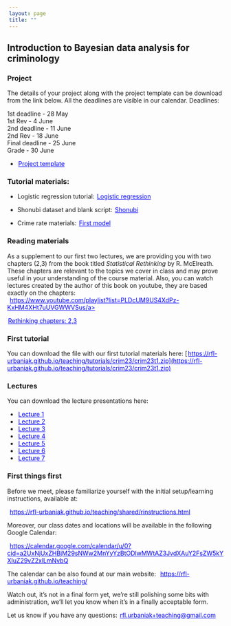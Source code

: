 ```yaml
---
layout: page
title: ""
---
```


<style>
a {
    color: blue;
    margin-right: 2px;
    margin-left: 2px;
}
</style>

## Introduction to Bayesian data analysis for criminology

### Project 

The details of your project along with the project template can be download from the link below. All the deadlines are visible in our calendar. Deadlines:

1st deadline - 28 May    
1st Rev - 4 June    
2nd deadline - 11 June   
2nd Rev - 18 June     
Final deadline - 25 June    
Grade - 30 June    

- <a href="https://rfl-urbaniak.github.io/teaching/sharedResources/projectTemplate.zip">Project template</a>


### Tutorial materials: 

- Logistic regression tutorial: <a href="https://rfl-urbaniak.github.io/teaching/tutorials/crim23/logisticTut.zip">Logistic regression</a>

- Shonubi dataset and blank script: <a href="https://rfl-urbaniak.github.io/teaching/tutorials/crim23/shonubi.zip">Shonubi</a>

- Crime rate materials: <a href="https://rfl-urbaniak.github.io/teaching/tutorials/crim23/firstModel.zip">First model</a>

### Reading materials

As a supplement to our first two lectures, we are providing you with two chapters (2,3) from the book titled <i>Statistical Rethinking</i> by R. McElreath. These chapters are relevant to the topics we cover in class and may prove useful in your understanding of the course material. Also, you can watch lectures created by the author of this book on youtube, they are based exactly on the chapters:<br>
<a href="https://www.youtube.com/playlist?list=PLDcUM9US4XdPz-KxHM4XHt7uUVGWWVSus">https://www.youtube.com/playlist?list=PLDcUM9US4XdPz-KxHM4XHt7uUVGWWVSus/a> 

<a href="https://rfl-urbaniak.github.io/teaching/sharedResources/StatisticalRethinkingCh2&3.pdf">Rethinking chapters: 2,3</a>

### First tutorial

You can download the file with our first tutorial materials here:
[https://rfl-urbaniak.github.io/teaching/tutorials/crim23/crim23t1.zip](https://rfl-urbaniak.github.io/teaching/tutorials/crim23/crim23t1.zip)


### Lectures

You can download the lecture presentations here:
- <a href="https://rfl-urbaniak.github.io/teaching/sharedResources/lectures/crim23l1.pdf">Lecture 1</a>
- <a href="https://rfl-urbaniak.github.io/teaching/sharedResources/lectures/crim23l2.pdf">Lecture 2</a>
- <a href="https://rfl-urbaniak.github.io/teaching/sharedResources/lectures/m23l3.pdf">Lecture 3</a>
- <a href="https://rfl-urbaniak.github.io/teaching/sharedResources/lectures/m23l4.pdf">Lecture 4</a>
- <a href="https://rfl-urbaniak.github.io/teaching/sharedResources/lectures/m23l5.pdf">Lecture 5</a>
- <a href="https://rfl-urbaniak.github.io/teaching/sharedResources/lectures/m23l6.pdf">Lecture 6</a>
- <a href="https://rfl-urbaniak.github.io/teaching/sharedResources/lectures/m23l7.pdf">Lecture 7</a>


### First things first

Before we meet, please familiarize yourself with the initial setup/learning instructions, available at:

<a href="https://rfl-urbaniak.github.io/teaching/shared/rinstructions.html">https://rfl-urbaniak.github.io/teaching/shared/rinstructions.html</a>  

Moreover, our class dates and locations will be available in the following Google Calendar:

<a href="https://calendar.google.com/calendar/u/0?cid=a2UxNjUxZHBjM29sNWw2MnYyYzBtODlwMWtAZ3JvdXAuY2FsZW5kYXIuZ29vZ2xlLmNvbQ">https://calendar.google.com/calendar/u/0?cid=a2UxNjUxZHBjM29sNWw2MnYyYzBtODlwMWtAZ3JvdXAuY2FsZW5kYXIuZ29vZ2xlLmNvbQ</a>  

The calendar can be also found at our main website: <a href="https://rfl-urbaniak.github.io/teaching/">https://rfl-urbaniak.github.io/teaching/</a>  

Watch out, it’s not in a final form yet, we’re still polishing some bits with administration, we’ll let you know when it’s in a finally acceptable form. 

Let us know if you have any questions: rfl.urbaniak+teaching@gmail.com
